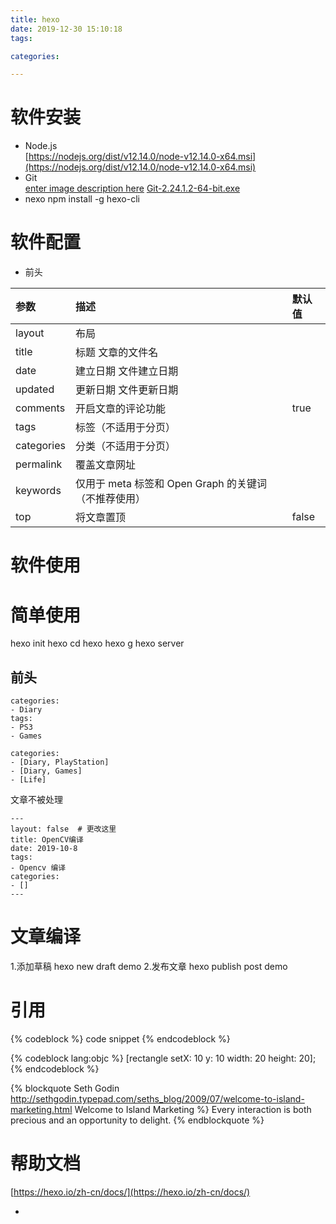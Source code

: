 ```yaml
---
title: hexo
date: 2019-12-30 15:10:18
tags:

categories:

---
```




# 软件安装 #
- Node.js   
[https://nodejs.org/dist/v12.14.0/node-v12.14.0-x64.msi](https://nodejs.org/dist/v12.14.0/node-v12.14.0-x64.msi)    
- Git  
[enter image description here](https://git-scm.com) 
[Git-2.24.1.2-64-bit.exe](https://github.com/git-for-windows/git/releases/download/v2.24.1.windows.2/Git-2.24.1.2-64-bit.exe)
- nexo
npm install -g hexo-cli

# 软件配置 #
- 前头

参数|	描述|	默认值
:-|:-|:-
layout	|布局	
title	|标题	文章的文件名
date	|建立日期	文件建立日期
updated	|更新日期	文件更新日期
comments	|开启文章的评论功能	|true
tags	|标签（不适用于分页）	
categories	|分类（不适用于分页）	
permalink	|覆盖文章网址	
keywords	|仅用于 meta 标签和 Open Graph 的关键词（不推荐使用）	
top |将文章置顶 | false

# 软件使用 #



# 简单使用 #
hexo init hexo
cd hexo
hexo g
hexo server
## 前头 ##
```
categories:
- Diary
tags:
- PS3
- Games

categories:
- [Diary, PlayStation]
- [Diary, Games]
- [Life]
```

文章不被处理

```
---
layout: false  # 更改这里
title: OpenCV编译  
date: 2019-10-8 
tags: 
- Opencv 编译
categories:
- []
---
```

# 文章编译 #
1.添加草稿
hexo new draft demo
2.发布文章
hexo publish post demo

# 引用 #
{% codeblock %}
code snippet
{% endcodeblock %}

{% codeblock lang:objc %}
[rectangle setX: 10 y: 10 width: 20 height: 20];
{% endcodeblock %}

{% blockquote Seth Godin http://sethgodin.typepad.com/seths_blog/2009/07/welcome-to-island-marketing.html Welcome to Island Marketing %}
Every interaction is both precious and an opportunity to delight.
{% endblockquote %}

# 帮助文档  #
[https://hexo.io/zh-cn/docs/](https://hexo.io/zh-cn/docs/)

+